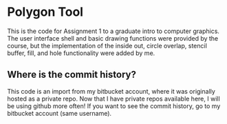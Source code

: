 # Polygon Tool

This is the code for Assignment 1 to a graduate intro to computer graphics.  The user interface shell and basic drawing functions were
provided by the course, but the implementation of the inside out, circle overlap, stencil buffer, fill, and hole functionality were added 
by me.

## Where is the commit history?

This code is an import from my bitbucket account, where it was originally hosted as a private repo.  Now that I have private repos available
here, I will be using github more often!  If you want to see the commit history, go to my bitbucket account (same username).